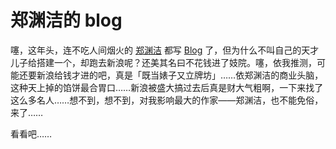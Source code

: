 # 郑渊洁的 blog

噻，这年头，连不吃人间烟火的 [郑渊洁][0] 都写 [Blog][1] 了，但为什么不叫自己的天才儿子给搭建一个，却跑去新浪呢？还美其名曰不花钱进了妓院。噻，依我推测，可能还要新浪给钱才进的吧，真是「既当婊子又立牌坊」……依郑渊洁的商业头脑，这种天上掉的馅饼最合胃口……新浪被盛大搞过去后真是财大气粗啊，一下来找了这么多名人……想不到，想不到，对我影响最大的作家——郑渊洁，也不能免俗，来了……

看看吧……

[0]: http://zhyj.com
[1]: http://blog.sina.com.cn/m/zhyj
